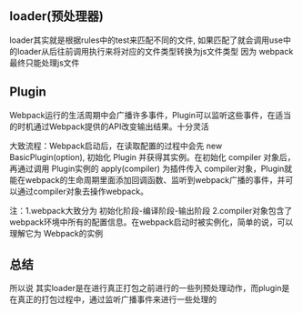 ## loader(预处理器)
loader其实就是根据rules中的test来匹配不同的文件, 如果匹配了就会调用use中的loader从后往前调用执行来将对应的文件类型转换为js文件类型
因为 webpack最终只能处理js文件


## Plugin

Webpack运行的生活周期中会广播许多事件，Plugin可以监听这些事件，在适当的时机通过Webpack提供的API改变输出结果。十分灵活

大致流程：Webpack启动后，在读取配置的过程中会先 new BasicPlugin(option), 初始化 Plugin 并获得其实例。在初始化 compiler 对象后，再通过调用 Plugin实例的 apply(compiler) 为插件传入 compiler对象，Plugin就能在webpack的生命周期里面添加回调函数、监听到webpack广播的事件，并可以通过compiler对象去操作webpack。

注：1.webpack大致分为 初始化阶段-编译阶段-输出阶段
2.compiler对象包含了webpack环境中所有的配置信息。在webpack启动时被实例化，简单的说，可以理解它为 Webpack的实例


## 总结
所以说 其实loader是在进行真正打包之前进行的一些列预处理动作，而plugin是在真正的打包过程中，通过监听广播事件来进行一些处理的
